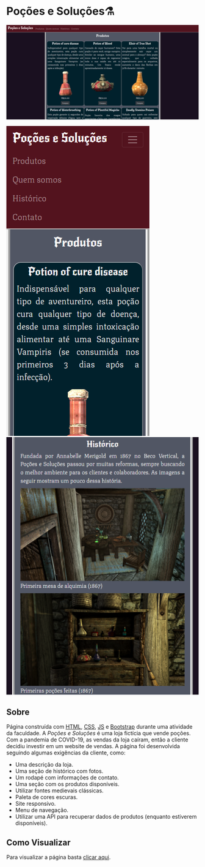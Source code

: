 # **Poções e Soluções**​ :alembic:

![](./screen.png)

![](./screen2.png) ![](./screen3.png)

## Sobre

Página construída com [HTML](https://developer.mozilla.org/pt-BR/docs/Web/HTML), [CSS](https://developer.mozilla.org/pt-BR/docs/Web/CSS), [JS](https://developer.mozilla.org/pt-BR/docs/Web/JavaScript) e [Bootstrap](https://getbootstrap.com/) durante uma atividade da faculdade. A _Poções e Soluções_ é uma loja fictícia que vende poções. Com a pandemia de COVID-19, as vendas da loja caíram, então a cliente decidiu investir em um website de vendas. A página foi desenvolvida seguindo algumas exigências da cliente, como:

- Uma descrição da loja.
- Uma seção de histórico com fotos.
- Um rodapé com informações de contato.
- Uma seção com os produtos disponíveis.
- Utilizar fontes medievais clássicas.
- Paleta de cores escuras.
- Site responsivo.
- Menu de navegação.
- Utilizar uma API para recuperar dados de produtos (enquanto estiverem disponíveis).

## Como Visualizar

Para visualizar a página basta [clicar aqui](https://rrochacampos.github.io/pocoes-e-solucoes/).

